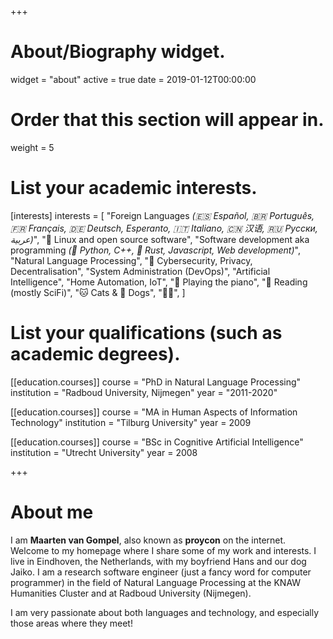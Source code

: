 +++
# About/Biography widget.
widget = "about"
active = true
date = 2019-01-12T00:00:00

# Order that this section will appear in.
weight = 5

# List your academic interests.
[interests]
  interests = [
    "Foreign Languages *(🇪🇸 Español, 🇧🇷 Português, 🇫🇷 Français, 🇩🇪  Deutsch, Esperanto, 🇮🇹 Italiano, 🇨🇳 汉语, 🇷🇺 Русски, عربية)*",
    "🐧 Linux and open source software",
    "Software development aka programming *(🐍 Python, C++, 🦀 Rust, Javascript, Web development)*",
    "Natural Language Processing",
    "🔑 Cybersecurity, Privacy, Decentralisation",
    "System Administration (DevOps)",
    "Artificial Intelligence",
    "Home Automation, IoT",
    "🎹 Playing the piano",
    "📖 Reading (mostly SciFi)",
    "🐱 Cats & 🐶 Dogs",
    "🏳️‍🌈",
  ]

# List your qualifications (such as academic degrees).
[[education.courses]]
  course = "PhD in Natural Language Processing"
  institution = "Radboud University, Nijmegen"
  year = "2011-2020"

[[education.courses]]
  course = "MA in Human Aspects of Information Technology"
  institution = "Tilburg University"
  year = 2009

[[education.courses]]
  course = "BSc in Cognitive Artificial Intelligence"
  institution = "Utrecht University"
  year = 2008

+++

# About me

I am **Maarten van Gompel**, also known as **proycon** on the internet. Welcome to my homepage where I share some of my work and interests.
I live in Eindhoven, the Netherlands, with my boyfriend Hans and our dog Jaiko. I am a research software
engineer (just a fancy word for computer programmer) in the field of Natural Language Processing at the KNAW Humanities
Cluster and at Radboud University (Nijmegen).

I am very passionate about both languages and technology, and especially those areas where they meet!


